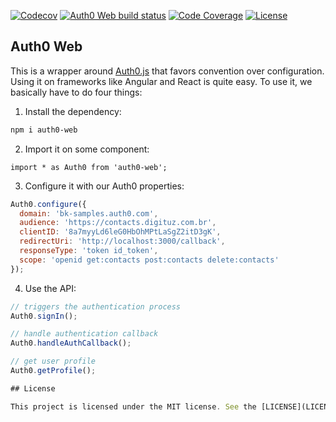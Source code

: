 [![Codecov](https://codecov.io/gh/brunokrebs/auth0-web/branch/master/graph/badge.svg)](https://codecov.io/gh/brunokrebs/auth0-web)
[![Auth0 Web build status][travis-image]][travis-url]
[![Code Coverage][codecov-image]][codecov-url]
[![License][license-image]][license-url]

## Auth0 Web

This is a wrapper around [Auth0.js](https://github.com/auth0/auth0.js) that favors convention over configuration. Using 
it on frameworks like Angular and React is quite easy. To use it, we basically have to do four things:

1. Install the dependency:

```bash
npm i auth0-web
```

2. Import it on some component:

```
import * as Auth0 from 'auth0-web';
```

3. Configure it with our Auth0 properties:

```javascript
Auth0.configure({
  domain: 'bk-samples.auth0.com',
  audience: 'https://contacts.digituz.com.br',
  clientID: '8a7myyLd6leG0HbOhMPtLaSgZ2itD3gK',
  redirectUri: 'http://localhost:3000/callback',
  responseType: 'token id_token',
  scope: 'openid get:contacts post:contacts delete:contacts'
});
```

4. Use the API:

```javascript
// triggers the authentication process
Auth0.signIn();

// handle authentication callback
Auth0.handleAuthCallback();

// get user profile
Auth0.getProfile();

## License

This project is licensed under the MIT license. See the [LICENSE](LICENSE) file for more info.
```

<!-- vars -->
[codecov-image]: https://img.shields.io/codecov/c/github/brunokrebs/auth0-web/master.svg
[codecov-url]: https://codecov.io/github/brunokrebs/auth0-web?branch=master
[license-image]: http://img.shields.io/npm/l/auth0-web.svg
[license-url]: #license
[travis-image]: https://api.travis-ci.org/brunokrebs/auth0-web.svg?branch=master
[travis-url]: https://travis-ci.org/brunokrebs/auth0-web
